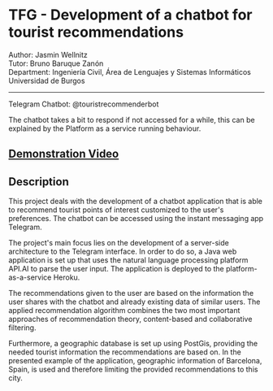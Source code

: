 # TFG - Development of a chatbot for tourist recommendations  

Author: Jasmin Wellnitz  
Tutor: Bruno Baruque Zanón  
Department: Ingeniería Civil, Área de Lenguajes y Sistemas Informáticos  
Universidad de Burgos  

----
 Telegram Chatbot: @touristrecommenderbot
 
 The chatbot takes a bit to respond if not accessed for a while, this
 can be explained by the Platform as a service running behaviour.
 
 [Demonstration Video](Documentation/demonstration.rar)
----
## Description

This project deals with the development of a chatbot application that
is able to recommend tourist points of interest customized to the user's
preferences. The chatbot can be accessed using the instant messaging
app Telegram.

The project's main focus lies on the development of a server-side
architecture to the Telegram interface. In order to do so, a Java web
application is set up that uses the natural language processing platform
API.AI to parse the user input. The application is deployed to
the platform-as-a-service Heroku.

The recommendations given to the user are based on the information
the user shares with the chatbot and already existing data of similar
users. The applied recommendation algorithm combines the two most
important approaches of recommendation theory, content-based and collaborative filtering.

Furthermore, a geographic database is set up using PostGis, providing
the needed tourist information the recommendations are based on.
In the presented example of the application, geographic information of
Barcelona, Spain, is used and therefore limiting the provided recommendations to this city.